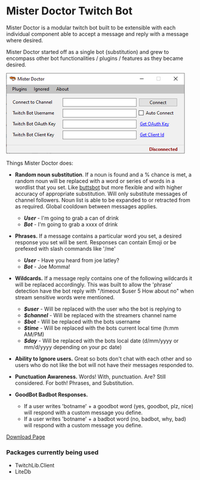 # Mister Doctor Twitch Bot

Mister Doctor is a modular twitch bot built to be extensible with each individual component able to accept a message and reply with a message where desired.

Mister Doctor started off as a single bot (substitution) and grew to encompass other bot functionalities / plugins / features as they became desired.

![Screenshot](FormMain.png?raw=true "Screenshot")

Things Mister Doctor does:
- **Random noun substitution**. If a noun is found and a % chance is met, a random noun will be replaced with a word or series of words in a wordlist that you set. Like [buttsbot](http://twitch.tv/buttsbot) but more flexible and with higher accuracy of appropriate substitution. Will only substitute messages of channel followers. Noun list is able to be expanded to or retracted from as required. Global cooldown between messages applies.

     - ***User*** - I'm going to grab a can of drink
     - ***Bot*** - I'm going to grab a xxxx of drink
     
- **Phrases.** If a message contains a particular word you set, a desired response you set will be sent. Responses can contain Emoji or be prefexed with slash commands like '/me'

     - ***User*** - Have you heard from joe latley?
     - ***Bot*** - Joe Momma!
     
- **Wildcards.** If a message reply contains one of the following wildcards it will be replaced accordingly. This was built to allow the 'phrase' detection have the bot reply with "/timeout $user 5 How about no" when stream sensitive words were mentioned.
     
     - ***$user*** - Will be replaced with the user who the bot is replying to
     - ***$channel*** - Will be replaced with the streamers channel name
     - ***$bot*** - Will be replaced with the bots username
     - ***$time*** - Will be replaced with the bots current local time (h:mm AM/PM)
     - ***$day*** - Will be replaced with the bots local date (d/mm/yyyy or mm/d/yyyy depending on your pc date)
     
- **Ability to Ignore users.** Great so bots don't chat with each other and so users who do not like the bot will not have their messages responded to.

- **Punctuation Awareness.** Words! With, punctuation. Are? Still considered. For both! Phrases, and Substitution.

- **GoodBot Badbot Responses.** 

     - If a user writes 'botname' + a goodbot word (yes, goodbot, plz, nice) will respond with a custom message you define. 
	 - If a user writes 'botname' + a badbot word (no, badbot, why, bad) will respond with a custom message you define.

[Download Page](https://github.com/Dr34mR/MisterDoctor/releases)

### Packages currently being used
- TwitchLib.Client
- LiteDb
